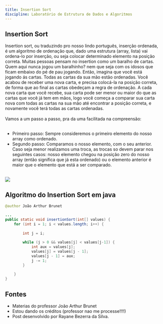 ```yaml
---
title: Insertion Sort
discipline: Laboratório de Estrutura de Dados e Algoritmos 
---
```


## Insertion Sort 

Insertion sort, ou traduzindo pro nosso lindo português, inserção ordenada, é um algoritmo de ordenação que, dado uma estrutura (array, lista) vai ordena-lo por inserção, ou seja colocar determinado elemento na posição correta. Muitas pessoas pensam no insertion como um baralho de cartas. Quem aqui nunca jogou um baralhinho? nem que seja com os idosos que ficam embaixo do pé de pau jogando. Então, imagina que você está jogando ás cartas. Todas as cartas da sua mão estão ordenadas. Você acabou de receber uma nova carta, e precisa colocá-la na posição correta, de forma que ao final as cartas obedeçam a regra de ordenação. A cada nova carta que você recebe, sua carta pode ser menor ou maior do que as cartas que você já tem em mãos, logo você começa a comparar sua carta nova com todas as cartas na sua mão até encontrar a posição correta, e novamente você terá todas as cartas ordenadas. 
<br><br>
Vamos a um passo a passo, pra da uma facilitada na compreensão: 
<br><br>

- Primeiro passo: Sempre consideremos o primeiro elemento do nosso array como ordenado.
- Segundo passo: Comparamos o nosso elemento, com o seu anterior. Caso seja menor realizamos uma troca, as trocas so devem parar nos seguintes casos: nosso elemento chegou na posição zero do nosso array (então significa que já esta ordenado) ou o elemento anterior é maior que o elemento que está a ser comparado.
<br><br>
<img src="https://media.geeksforgeeks.org/wp-content/uploads/insertionsort.png">

## Algoritmo do Insertion Sort em java

```java
@author João Arthur Brunet

...
public static void insertionSort(int[] values) {
	for (int i = 1; i < values.length; i++) { 
		
		int j = i;
	
		while (j > 0 && values[j] < values[j-1]) {
			int aux = values[j];
			values[j] = values[j - 1];
			values[j - 1] = aux;
			j -= 1;
		}
	
	}	
}
```

## Fontes 

- Materias do professor João Arthur Brunet
- Estou dando os créditos (professor nao me processe!!!!)
- Post desenvolvido por Rayane Bezerra da Silva.